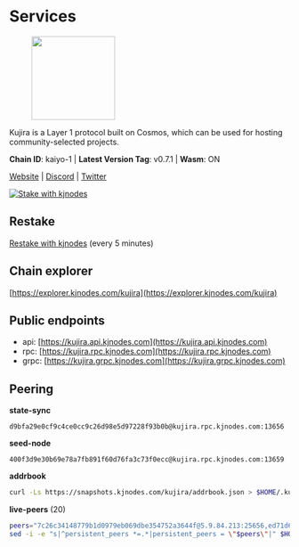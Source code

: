 # Services

<figure><img src="https://raw.githubusercontent.com/kj89/testnet_manuals/main/pingpub/logos/kujira.png" width="150" alt=""><figcaption></figcaption></figure>

Kujira is a Layer 1 protocol built on Cosmos, which can be used for  hosting community-selected projects.

**Chain ID**: kaiyo-1 | **Latest Version Tag**: v0.7.1 | **Wasm**: ON

[Website](https://kujira.app) | [Discord](https://discord.gg/teamkujira) | [Twitter](https://twitter.com/TeamKujira)

[![Stake with kjnodes](https://i.ibb.co/cr44Q8j/button-stake-with-kjnodes.png)](https://restake.app/kujira/kujiravaloper1tnuqj73jfn3724lqz34c27tuv80nv336sadqym)

## Restake

[Restake with kjnodes](https://restake.app/kujira/kujiravaloper1tnuqj73jfn3724lqz34c27tuv80nv336sadqym) (every 5 minutes)
## Chain explorer
[https://explorer.kjnodes.com/kujira](https://explorer.kjnodes.com/kujira)

## Public endpoints

* api: [https://kujira.api.kjnodes.com](https://kujira.api.kjnodes.com)
* rpc: [https://kujira.rpc.kjnodes.com](https://kujira.rpc.kjnodes.com)
* grpc: [https://kujira.grpc.kjnodes.com](https://kujira.grpc.kjnodes.com)

## Peering

**state-sync**

```text
d9bfa29e0cf9c4ce0cc9c26d98e5d97228f93b0b@kujira.rpc.kjnodes.com:13656
```

**seed-node**

```text
400f3d9e30b69e78a7fb891f60d76fa3c73f0ecc@kujira.rpc.kjnodes.com:13659
```

**addrbook**
```bash
curl -Ls https://snapshots.kjnodes.com/kujira/addrbook.json > $HOME/.kujira/config/addrbook.json
```

**live-peers** (20)
```bash
peers="7c26c34148779b1d0979eb069dbe354752a3644f@5.9.84.213:25656,ed71d6328a0228cd2eac7d71451509813c660b5d@116.202.164.206:26656,129771a48f43b83c6144c7d282ad1da62434cc07@15.204.197.12:26656,4db916788d45d5454cfe7a68ca02c56996ee6b96@194.163.151.124:26656,01cf570d3b08fdb5fe2f307cb485de7a35a3af23@135.148.55.229:11856,4ae125f9c9b8e2f1ac83749c2209e26056b97851@65.108.238.103:11856,9dc8a19299064e8d5a414a1fc25dd0d12d9871c8@138.201.16.240:30095,15679999b404a9ee027dc9f5e795d6c4fddb6cee@51.91.152.102:20000,b212d5740b2e11e54f56b072dc13b6134650cfb5@169.155.169.213:26656,bba10290da32f3cb41e15c3a192413666ce05cee@5.9.208.14:26656,eb9742d81b436b95e324816794229a9efdaf8ea8@142.132.155.170:26656,a7d96dc929824613315dcc1c90fee119f28cc51f@134.65.193.158:26656,fa57c7c253be46ad9f696ee2f2c1d72cbc6a1591@146.59.52.135:31095,d6f2eee997d108d4fde5683e31d678427376dfce@77.68.27.75:26656,b8e8c1738a49cd6143cf83287a5087c2618ebca0@141.95.47.82:30256,0a51eaa669fa7ad9ad6a8d19942f324725596f23@65.109.80.92:26656,9ef0bd43e617127e3978c585437619008ccca263@65.108.229.102:22656,5ae54af5483ff090e57a51f9f3568490373e2419@135.181.26.211:26656,d6d14f99ef25c8ffee6fa4afca40fece0c1ab9fe@107.181.229.154:20656,d9bfa29e0cf9c4ce0cc9c26d98e5d97228f93b0b@65.109.88.38:13656"
sed -i -e "s|^persistent_peers *=.*|persistent_peers = \"$peers\"|" $HOME/.kujira/config/config.toml
```
